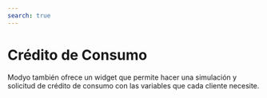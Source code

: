 ```yaml
---
search: true
---
```


# Crédito de Consumo

Modyo también ofrece un widget que permite hacer una simulación y solicitud de crédito de consumo con las variables que cada cliente necesite.

<iframe id="widgetFrame" src="https://widgets-es.modyo.com/personas/retail-consumer-loan" width="100%"  frameBorder="0" style="visibility:hidden;overflow:auto;margin-top:20px;"/>

### Propiedades

Las propiedades predeterminadas que el cliente puede modificar para su simulación y solicitud son:

| Funcionalidad     | Descripción |
|:------------------|:-|
| Monto del Crédito | Presenta el monto a solicitar de crédito a la institución. |
| Cuotas            | Esta consulta muestra las cuotas del crédito a solicitar. |
| Meses de gracia   | Esa sección permite seleccionar los meses de gracia de pago al cliente. |
| Fechas de no pago | El cliente puede seleccionar fechas de no pago del crédito en caso de ser necesarias. |
| Abono en cuenta   | Corresponde a la cuenta a la que se añadirá el monto solicitado como crédito. |
| Seguros           | Corresponde a la selección de seguros que el cliente podrá solicitar junto a su crédito, en caso de que sean necesarios. |
|                   |

Al seleccionar cada una de estas opciones, el widget mostrará el monto y la simulación hecha con la cuota a pagar, junto a un informe de los detalles adjuntos del crédito.

Finalmente, aparecerá un botón que permite que el cliente solicite directamente el crédito a la institución.

<script>

  export default {
    mounted() {

      function setIframeHeightCO(id, ht) {
          var ifrm = document.getElementById(id);
          if(ifrm) {
            ifrm.style.visibility = 'hidden';
            // some IE versions need a bit added or scrollbar appears
            ifrm.style.height = ht + 4 + "px";
            ifrm.style.visibility = 'visible';
          }
      }


      // iframed document sends its height using postMessage
      function handleDocHeightMsg(e) {
          // check origin
          if ( e.origin === 'https://widgets-es.modyo.com' ) {
              // parse data
              var data = JSON.parse( e.data );

              console.log('data:', data)
              // check data object
              if ( data['docHeight'] ) {
                  setIframeHeightCO( 'widgetFrame', data['docHeight'] );
              } else {
                  setIframeHeightCO( 'widgetFrame', 700 );
              }
          }
      }

      // assign message handler
      if ( window.addEventListener ) {
          window.addEventListener('message', handleDocHeightMsg, false);
      }
    }
  }

</script>
